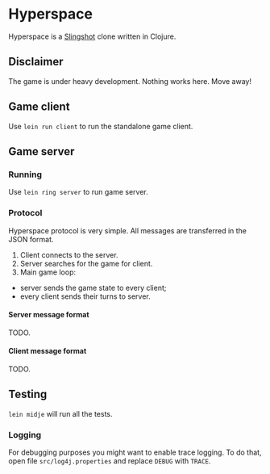 Hyperspace
==========

Hyperspace is a [Slingshot](http://slingshot.wikispot.org/) clone written in Clojure.

## Disclaimer
The game is under heavy development. Nothing works here. Move away!

## Game client
Use `lein run client` to run the standalone game client.

## Game server

### Running
Use `lein ring server` to run game server.

### Protocol
Hyperspace protocol is very simple. All messages are transferred in the JSON format.

1. Client connects to the server.
2. Server searches for the game for client.
3. Main game loop:
* server sends the game state to every client;
* every client sends their turns to server.

#### Server message format
TODO.

#### Client message format
TODO.

## Testing
`lein midje` will run all the tests.

### Logging
For debugging purposes you might want to enable trace logging. To do that, open file `src/log4j.properties` and replace
`DEBUG` with `TRACE`.
